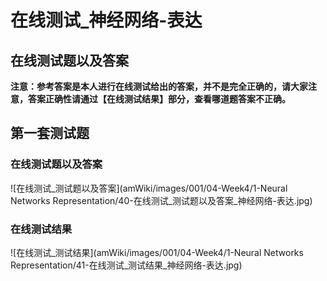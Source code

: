 # 在线测试_神经网络-表达
## 在线测试题以及答案
**注意：参考答案是本人进行在线测试给出的答案，并不是完全正确的，请大家注意，答案正确性请通过【在线测试结果】部分，查看哪道题答案不正确。**  
## 第一套测试题
### 在线测试题以及答案
![在线测试_测试题以及答案](amWiki/images/001/04-Week4/1-Neural Networks Representation/40-在线测试_测试题以及答案_神经网络-表达.jpg)  
### 在线测试结果
![在线测试_测试结果](amWiki/images/001/04-Week4/1-Neural Networks Representation/41-在线测试_测试结果_神经网络-表达.jpg)  

